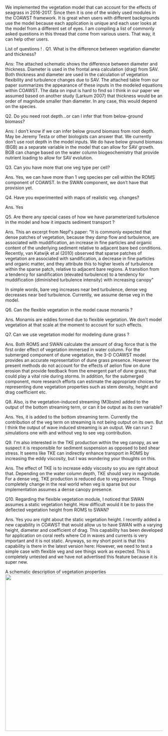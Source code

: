 We implemented the vegetation model that can account for the effects of seagrass in 2016-2017. Since then it is one of the widely used modules in the COAWST framework.
It is great when users with different backgrounds use the model because each application is unique and each user looks at the model from a different set of eyes. I am compiling 
a list of commonly asked questions in this thread that come from various users. That way, it can help other users. 

List of questions ! .
Q1.	What is the difference between vegetation diameter and thickness?

Ans: The attached schematic shows the difference between diameter and thickness. Diameter is used in the frontal area calculation (drag) from SAV. Both thickness and diameter are used in the calculation of vegetation flexibility and turbulence changes due to SAV. The attached table from our paper summarizes the appearance of these inputs in the modeled equations within COAWST. The data on input is hard to find so I think in our paper we assumed based on another study (Larkum 2007) that thickness would be an order of magnitude smaller than diameter. In any case, this would depend on the species. 
 
Q2.	 Do you need root depth...or can I infer that from below-ground biomass? 

Ans: I don’t know if we can infer below ground biomass from root depth. May be Jeremy Testa or other biologists can answer that.  We currently don’t use root depth in the model inputs. We do have below ground biomass (BGB) as a separate variable in the model that can allow for SAV growth. BGB can change based on the water column biogeochemistry that provide nutrient loading to allow for SAV evolution. 

Q3.	Can you have more that one veg type per cell? 

Ans. Yes, we can have more than 1 veg species per cell within the ROMS component of COAWST. In the SWAN component, we don’t have that provision yet. 

Q4.	Have you experimented with maps of realistic veg. changes?

Ans. Yes

Q5. Are there any special cases of how we have parameterized turbulence in the model and how it impacts sediment transport ?
 
Ans. This an excerpt from Nepf's paper: "It is commonly expected that dense patches of vegetation, because they damp flow and
turbulence, are associated with muddification, an increase in fine particles and organic content of the
underlying sediment relative to adjacent bare bed conditions. Recently, van Katwijk et al (2010)
observed that sparse patches of vegetation are associated with sandification, a decrease in fine
particles and organic matter, and they attribute this to higher levels of turbulence within the sparse
patch, relative to adjacent bare regions. A transition from a tendency for sandification (elevated
turbulence) to a tendency for muddification (diminished turbulence intensity) with increasing canopy"

In simple words, bare veg increases near bed turbulence, dense veg decreases near bed turbulence. Currently, we assume dense veg in the model.

Q6. Can the flexible vegetation in the model cause monamis ? 

Ans. Monamis are eddies formed due to flexible vegetation. We don't model vegetation at that scale at the moment to account 
for such effects.

Q7. Can we use vegetation model for modeling dune grass ? 

Ans. Both ROMS and SWAN calculate the amount of drag force that is the first order effect of vegetation immersed in water column. 
For the submerged component of dune vegetation, the 3-D COAWST model provides an accurate representation of dune grass presence. However the present 
methods do not account for the effects of aelion flow on dune erosion that provide feedback from the emergent part of dune grass;
that could play a vital role during storms. In addition, for the submerged component, more research efforts can estimate the appropriate 
choices for representing dune vegetation properties such as stem density, height and drag coefficient etc.

Q8. Also, is the vegetation-induced streaming (M3bstm) added to the output of the bottom streaming term, or can it be output as its own variable?

Ans. Yes, it is added to the bottom streaming term. Currently the contribution of the veg term on streaming is not being output on its own. 
But I think the output of wave induced streaming is an output. We can run 2 simulations one with and without veg to see veg contribution.

Q9. I'm also interested in the TKE production within the veg canopy, as we suspect it is responsible for sediment suspension as opposed to bed 
shear stress. It seems like TKE can indirectly enhance transport in ROMS by increasing the eddy viscosity, but I was wondering your thoughts on this.

Ans. The effect of TKE is to increase eddy viscosity so you are right about that. Depending on the water column depth, TKE 
should vary in magnitude. For a dense veg, TKE production is reduced due to veg presence. Things completely change in the real world when
veg is sparse but our implementation assumes a dense canopy presence.

Q10. Regarding the flexible vegetation module, I noticed that SWAN assumes a static vegetation height. How difficult would it be to pass the deflected 
vegetation height from ROMS to SWAN?

Ans. Yes you are right about the static vegetation height. I recently added a new capability in COAWST that would allow us to have SWAN with 
a varying height, diameter and coefficient of drag. This capability has been developed for application on coral reefs where Cd in waves and currents is very important and it is not static. Anyways, so my short point is that this capability is there in the latest version here:
However, we need to test a simple case with flexible veg and see things work as expected. This is completely untested and we have not advertised this 
feature because it is super new. 

A schematic description of vegetation properties
<img  src="https://user-images.githubusercontent.com/10886837/154726424-198a401b-7eb9-4612-ab5f-fecd08527971.jpg" width="800" height="500" />

